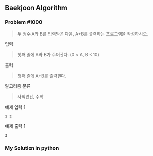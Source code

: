 ## Baekjoon Algorithm

### Problem #1000
> 두 정수 A와 B를 입력받은 다음, A+B를 출력하는 프로그램을 작성하시오.

입력
> 첫째 줄에 A와 B가 주어진다. (0 < A, B < 10)

출력
> 첫째 줄에 A+B를 출력한다.

알고리즘 분류
> 사칙연산, 수학

예제 입력 1 <pre><code>1 2</code></pre>
예제 출력 1 <pre><code>3</code></pre>

### My Solution in python
